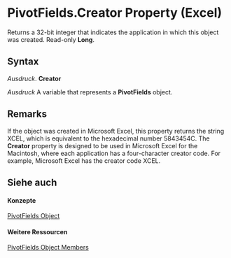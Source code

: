 
# PivotFields.Creator Property (Excel)

Returns a 32-bit integer that indicates the application in which this object was created. Read-only  **Long**.


## Syntax

 _Ausdruck_. **Creator**

 _Ausdruck_ A variable that represents a **PivotFields** object.


## Remarks

If the object was created in Microsoft Excel, this property returns the string XCEL, which is equivalent to the hexadecimal number 5843454C. The  **Creator** property is designed to be used in Microsoft Excel for the Macintosh, where each application has a four-character creator code. For example, Microsoft Excel has the creator code XCEL.


## Siehe auch


#### Konzepte


[PivotFields Object](018d4cea-09ea-d4be-baef-5fd55062935b.md)
#### Weitere Ressourcen


[PivotFields Object Members](http://msdn.microsoft.com/library/5052ec10-ead9-3e8e-ac4b-d5d5ebc59921%28Office.15%29.aspx)